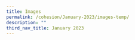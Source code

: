 ```yaml
---
title: Images
permalink: /cohesion/January-2023/images-temp/
description: ""
third_nav_title: January 2023
---
```

